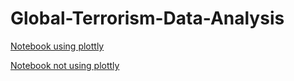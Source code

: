 # Global-Terrorism-Data-Analysis

[Notebook using plottly](http://nbviewer.jupyter.org/github/ksnt/Global-Terrorism-Data-Analysis/blob/plotly/Data_Incubator_GTD.ipynb?flush_cache=true)

[Notebook not using plottly](https://github.com/ksnt/Global-Terrorism-Data-Analysis/blob/master/Data_Incubator_GTD.ipynb)
